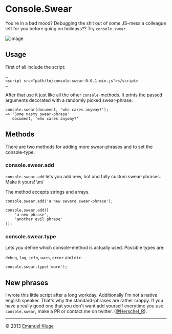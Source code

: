 # Console.Swear
You're in a bad mood? Debugging the shit out of some JS-mess a colleague left for you before going on holidays?? Try `console.swear`.

![image](http://i.imgur.com/4uoKkj5.jpg)

## Usage

First of all include the script:

	…
	<script src="path/to/console-swear-0.0.1.min.js"></script>
	…

After that use it just like all the other `console`-methods. It prints the passed arguments decorated with a randomly picked swear-phrase.

	console.swear(document, 'who cares anyway?');
	=> 'Some nasty swear-phrase'
	   document, 'who cares anyway?'

## Methods

There are two methods for adding more swear-phrases and to set the console-type.

### console.swear.add

`console.swear.add` lets you add new, hot and fully custom swear-phrases. Make it yours! \m/

The method accepts strings and arrays.

	console.swear.add('a new severe swear-phrase');

	console.swear.add([
		'a new phrase',
		'another evil phrase'
	]);

### console.swear.type

Lets you define which console-method is actually used. Possible types are:

`debug`, `log`, `info`, `warn`, `error` and `dir`.

	console.swear.type('warn');

## New phrases

I wrote this little script after a long workday. Additionally I'm not a native english speaker. That's why the standard-phrases are rather crappy. If you have a really good one that you don't want add yourself everytime you use `console.swear`, make a PR or contact me on twitter. ([@Herschel_R](http://twitter.com/Herschel_R)).

----
© 2013 [Emanuel Kluge](http://www.emanuel-kluge.de/)
